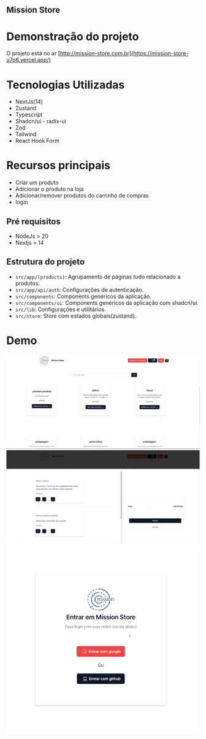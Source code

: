 ## Mission Store

# Demonstração do projeto

O projeto está no ar [http://mission-store.com.br](https://mission-store-u7o6.vercel.app/)

# Tecnologias Utilizadas

- NextJs(14)
- Zustand
- Typescript
- Shadcn/ui - radix-ui
- Zod
- Tailwind
- React Hook Form

# Recursos principais

- Criar um produto
- Adicionar o produto na loja
- Adicionar/remover produtos do carrinho de compras
- login

## Pré requisitos

- NodeJs > 20
- Nextjs > 14

## Estrutura do projeto

- `src/app/(products)`: Agrupamento de páginas tudo relacionado a produtos.
- `src/app/api/auth`: Configurações de autenticação.
- `src/components`: Components genéricos da aplicação.
- `src/components/ui`: Components genéricos da aplicação com shadcn/ui.
- `src/lib`: Configurações e utilitários.
- `src/store`: Store com estados globais(zustand).

# Demo

![Demo](src/assets/representação.png)
![Demo](src/assets/carrinho%20de%20compras.png)
![Demo](src/assets/login.png)
